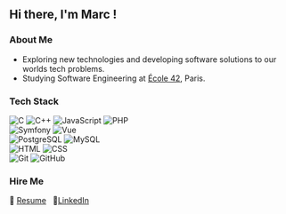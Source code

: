 ## Hi there, I'm Marc !

### About Me

- Exploring new technologies and developing software solutions to our worlds tech problems.
- Studying Software Engineering at [École 42](https://42.fr/), Paris.

### Tech Stack


![C](https://img.shields.io/badge/-C-333333?style=flat&logo=c)
![C++](https://img.shields.io/badge/-C++-333333?style=flat&logo=cplusplus&logoColor=5E97D0)
![JavaScript](https://img.shields.io/badge/-JavaScript-333333?style=flat&logo=javascript)
![PHP](https://img.shields.io/badge/-PHP-333333?style=flat&logo=php)\
![Symfony](https://img.shields.io/badge/-Symfony-333333?style=flat&logo=symfony)
![Vue](https://img.shields.io/badge/-Vue.js-333333?style=flat&logo=vuedotjs)\
![PostgreSQL](https://img.shields.io/badge/-PostgreSQL-333333?style=flat&logo=PostgreSQL)
![MySQL](https://img.shields.io/badge/-MySQL-333333?style=flat&logo=mysql)\
![HTML](https://img.shields.io/badge/-HTML-333333?style=flat&logo=HTML5)
![CSS](https://img.shields.io/badge/-CSS-333333?style=flat&logo=CSS3&logoColor=1572B6)\
![Git](https://img.shields.io/badge/-Git-333333?style=flat&logo=git)
![GitHub](https://img.shields.io/badge/-GitHub-333333?style=flat&logo=github)

### Hire Me

👔&nbsp;[Resume](https://burnt-script-6bb.notion.site/Hi-2cffc19b35d24cc7a47c453f161ca1a0)
&nbsp;&nbsp;🔗[LinkedIn](https://www.linkedin.com/in/marcte)

